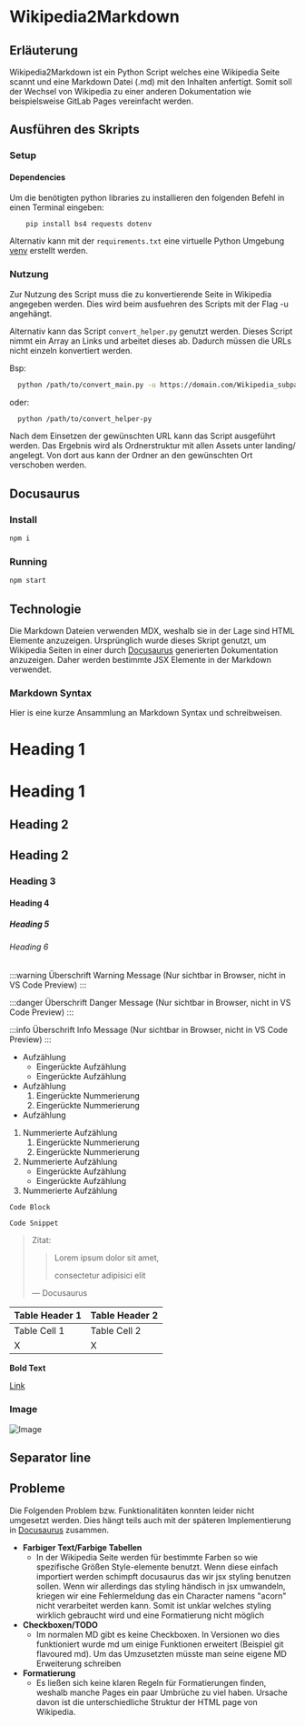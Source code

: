 # Wikipedia2Markdown

## Erläuterung

Wikipedia2Markdown ist ein Python Script welches eine Wikipedia Seite scannt und eine Markdown Datei (.md) mit den Inhalten anfertigt. Somit soll der Wechsel von Wikipedia zu einer anderen Dokumentation wie beispielsweise GitLab Pages vereinfacht werden.

## Ausführen des Skripts

### Setup

#### Dependencies

Um die benötigten python libraries zu installieren den folgenden Befehl in einen Terminal eingeben:

```Powershell
    pip install bs4 requests dotenv
```

Alternativ kann mit der ```requirements.txt``` eine virtuelle Python Umgebung [venv](https://docs.python.org/3/library/venv.html) erstellt werden.

### Nutzung

Zur Nutzung des Script muss die zu konvertierende Seite in Wikipedia angegeben werden. Dies wird beim ausfuehren des Scripts mit der Flag -u angehängt.

Alternativ kann das Script ```convert_helper.py``` genutzt werden. Dieses Script nimmt ein Array an Links und arbeitet dieses ab. Dadurch müssen die URLs nicht einzeln konvertiert werden.

Bsp:

```bash
  python /path/to/convert_main.py -u https://domain.com/Wikipedia_subpage
```

oder:

```bash
  python /path/to/convert_helper-py
```

Nach dem Einsetzen der gewünschten URL kann das Script ausgeführt werden. Das Ergebnis wird als Ordnerstruktur mit allen Assets unter landing/ angelegt. Von dort aus kann der Ordner an den gewünschten Ort verschoben werden.

## Docusaurus

### Install

```bash
npm i
```

### Running

```bash
npm start
```

## Technologie

Die Markdown Dateien verwenden MDX, weshalb sie in der Lage sind HTML Elemente anzuzeigen. Ursprünglich wurde dieses Skript genutzt, um Wikipedia Seiten in einer durch [Docusaurus](https://docusaurus.io/) generierten Dokumentation anzuzeigen. Daher werden bestimmte JSX Elemente in der Markdown verwendet.

### Markdown Syntax

Hier is eine kurze Ansammlung an Markdown Syntax und schreibweisen.

# Heading 1
Heading 1
=========
## Heading 2
Heading 2
---------
### Heading 3
#### Heading 4
##### Heading 5
###### Heading 6

:::warning Überschrift
Warning Message 
(Nur sichtbar in Browser, nicht in VS Code Preview)
:::

:::danger Überschrift
Danger Message 
(Nur sichtbar in Browser, nicht in VS Code Preview)
:::

:::info Überschrift
Info Message 
(Nur sichtbar in Browser, nicht in VS Code Preview)
:::

* Aufzählung
  * Eingerückte Aufzählung
  * Eingerückte Aufzählung
* Aufzählung
  1. Eingerückte Nummerierung
  2. Eingerückte Nummerierung
* Aufzählung

1. Nummerierte Aufzählung
    1. Eingerückte Nummerierung
    2. Eingerückte Nummerierung
2. Nummerierte Aufzählung
   * Eingerückte Aufzählung
   * Eingerückte Aufzählung
3. Nummerierte Aufzählung

```python
Code Block
```

```Code Snippet```

> Zitat:
>> Lorem ipsum dolor sit amet,
>>
>> consectetur adipisici elit
>
> — Docusaurus

| Table Header 1                 | Table Header 2                              |
| ----------------------- | ---------------------------------------- |
| Table Cell 1        | Table Cell 2  |
| X        | X  |

**Bold Text**

[Link](https://git.tech.rz.db.de/TimKosleck/Wikipedia2markdown)

### Image

![Image](./static/img/DB_rgb.png)

Separator line
---


## Probleme

Die Folgenden Problem bzw. Funktionalitäten konnten leider nicht umgesetzt werden. Dies hängt teils auch mit der späteren Implementierung in [Docusaurus](https://docusaurus.io/) zusammen.

* **Farbiger Text/Farbige Tabellen**
  * In der Wikipedia Seite werden für bestimmte Farben so wie spezifische Größen Style-elemente benutzt. Wenn diese einfach importiert werden schimpft docusaurus das wir jsx styling benutzen sollen. Wenn wir allerdings das styling händisch in jsx umwandeln, kriegen wir eine Fehlermeldung das ein Character namens "acorn" nicht verarbeitet werden kann. Somit ist unklar welches styling wirklich gebraucht wird und eine Formatierung nicht möglich
* **Checkboxen/TODO**
  * Im normalen MD gibt es keine Checkboxen. In Versionen wo dies funktioniert wurde md um einige Funktionen erweitert (Beispiel git flavoured md). Um das Umzusetzten müsste man seine eigene MD Erweiterung schreiben
* **Formatierung**
  * Es ließen sich keine klaren Regeln für Formatierungen finden, weshalb manche Pages ein paar Umbrüche zu viel haben. Ursache davon ist die unterschiedliche Struktur der HTML page von Wikipedia.

